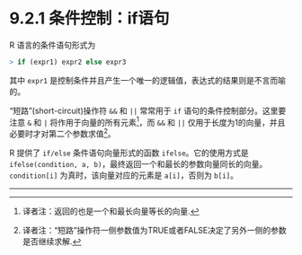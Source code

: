 # 9.2.1 条件控制：if语句

R 语言的条件语句形式为

```R
> if (expr1) expr2 else expr3
```

其中 `expr1` 是控制条件并且产生一个唯一的逻辑值，表达式的结果则是不言而喻的。

“短路”(short-circuit)操作符 `&&` 和 `||` 常常用于 `if` 语句的条件控制部分。这里要注意 `&`  和 `|` 将作用于向量的所有元素[^1]，而 `&&` 和 `||` 仅用于长度为1的向量，并且必要时才对第二个参数求值[^2]。

R 提供了 `if/else` 条件语句向量形式的函数 `ifelse`。它的使用方式是 `ifelse(condition, a, b)`，最终返回一个和最长的参数向量同长的向量。`condition[i]` 为真时，该向量对应的元素是 `a[i]`，否则为 `b[i]`。





---

[^1]: 译者注：返回的也是一个和最长向量等长的向量.
[^2]: 译者注：“短路”操作符一侧参数值为TRUE或者FALSE决定了另外一侧的参数是否继续求解.